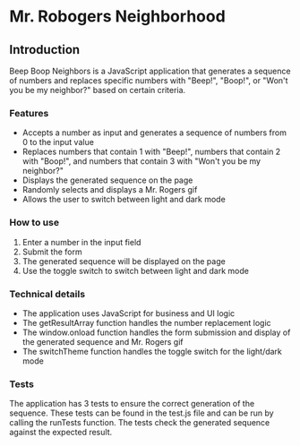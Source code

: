 # Mr. Robogers Neighborhood

## Introduction
Beep Boop Neighbors is a JavaScript application that generates a sequence of numbers and replaces specific numbers with "Beep!", "Boop!", or "Won't you be my neighbor?" based on certain criteria.

### Features
* Accepts a number as input and generates a sequence of numbers from 0 to the input value
* Replaces numbers that contain 1 with "Beep!", numbers that contain 2 with "Boop!", and numbers that contain 3 with "Won't you be my neighbor?"
* Displays the generated sequence on the page
* Randomly selects and displays a Mr. Rogers gif
* Allows the user to switch between light and dark mode

### How to use
1. Enter a number in the input field
2. Submit the form
3. The generated sequence will be displayed on the page
4. Use the toggle switch to switch between light and dark mode

### Technical details
* The application uses JavaScript for business and UI logic
* The getResultArray function handles the number replacement logic
* The window.onload function handles the form submission and display of the generated sequence and Mr. Rogers gif
* The switchTheme function handles the toggle switch for the light/dark mode

### Tests
The application has 3 tests to ensure the correct generation of the sequence. These tests can be found in the test.js file and can be run by calling the runTests function. The tests check the generated sequence against the expected result.



